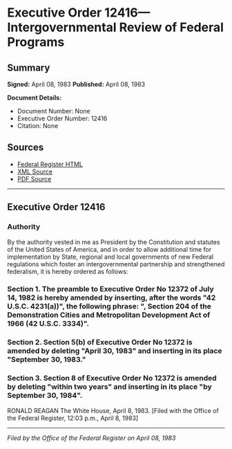 # Executive Order 12416—Intergovernmental Review of Federal Programs

## Summary

**Signed:** April 08, 1983
**Published:** April 08, 1983

**Document Details:**
- Document Number: None
- Executive Order Number: 12416
- Citation: None

## Sources
- [Federal Register HTML](https://www.presidency.ucsb.edu/documents/executive-order-12416-intergovernmental-review-federal-programs)
- [XML Source](None)
- [PDF Source](None)

---

## Executive Order 12416

### Authority

By the authority vested in me as President by the Constitution and statutes of the United States of America, and in order to allow additional time for implementation by State, regional and local governments of new Federal regulations which foster an intergovernmental partnership and strengthened federalism, it is hereby ordered as follows:
### Section 1. The preamble to Executive Order No 12372 of July 14, 1982 is hereby amended by inserting, after the words "42 U.S.C. 4231(a))", the following phrase: ", Section 204 of the Demonstration Cities and Metropolitan Development Act of 1966 (42 U.S.C. 3334)".

### Section 2. Section 5(b) of Executive Order No 12372 is amended by deleting "April 30, 1983" and inserting in its place "September 30, 1983."

### Section 3. Section 8 of Executive Order No 12372 is amended by deleting "within two years" and inserting in its place "by September 30, 1984".

RONALD REAGAN
The White House,
April 8, 1983.
[Filed with the Office of the Federal Register, 12:03 p.m., April 8, 1983]

---

*Filed by the Office of the Federal Register on April 08, 1983*
